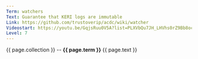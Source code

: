 ```yaml
---
Term: watchers
Text: Guarantee that KERI logs are immutable
Link: https://github.com/trustoverip/acdc/wiki/watcher
Videostart: https://youtu.be/GqjsRuu0V5A?list=PLXVbQu7JH_LHVhs0rZ9Bb8ocyKlPljkaG&t=02m44s
Level: 7
---
```


{{ page.collection }} -- **{{ page.term }}**
   {{ page.text }} 
